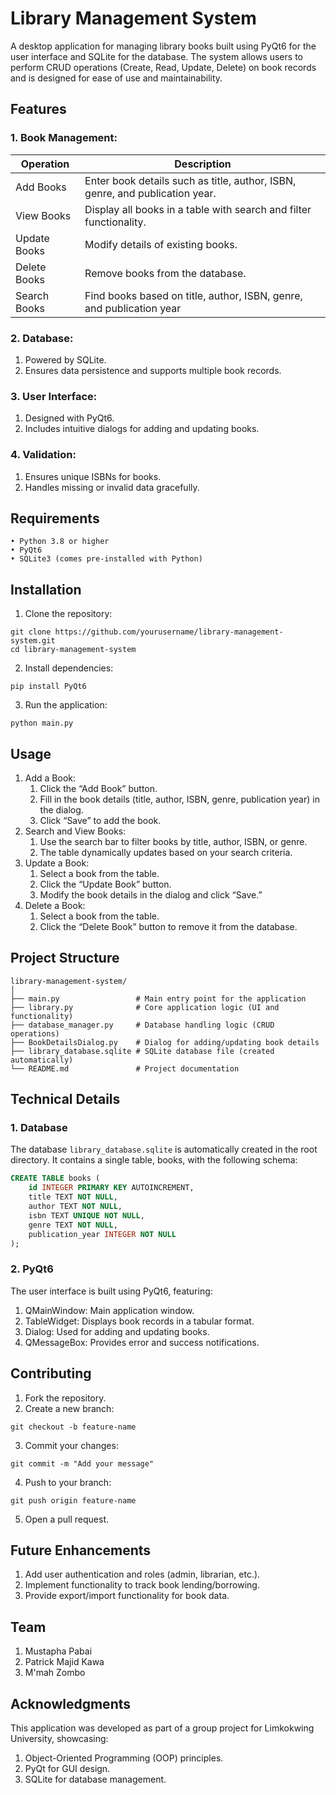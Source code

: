 # Library Management System

A desktop application for managing library books built using PyQt6 for the user interface and SQLite for the database. The system allows users to perform CRUD operations (Create, Read, Update, Delete) on book records and is designed for ease of use and maintainability.

## Features
### 1.	Book Management:

| Operation    | Description                                                                  |
|--------------|------------------------------------------------------------------------------|
| Add Books    | Enter book details such as title, author, ISBN, genre, and publication year. |
| View Books   | Display all books in a table with search and filter functionality.           |
| Update Books | Modify details of existing books.                                            |
| Delete Books | Remove books from the database.                                              |
| Search Books | Find books based on title, author, ISBN, genre, and publication year         |

### 2.	Database:
1. Powered by SQLite.
2. Ensures data persistence and supports multiple book records.

### 3.	User Interface:
1. Designed with PyQt6.
2. Includes intuitive dialogs for adding and updating books.
	
### 4.	Validation:
1. Ensures unique ISBNs for books.
2. Handles missing or invalid data gracefully.

## Requirements
	• Python 3.8 or higher
	• PyQt6
	• SQLite3 (comes pre-installed with Python)

## Installation
1. Clone the repository:

```commandline
git clone https://github.com/yourusername/library-management-system.git
cd library-management-system
```

2. Install dependencies:

```commandline
pip install PyQt6
```

3. Run the application:

```commandline
python main.py
```

## Usage
1. Add a Book:
   1. Click the “Add Book” button.
   2. Fill in the book details (title, author, ISBN, genre, publication year) in the dialog.
   3. Click “Save” to add the book.
2. Search and View Books:
   1. Use the search bar to filter books by title, author, ISBN, or genre.
   2. The table dynamically updates based on your search criteria.
3. Update a Book:
   1. Select a book from the table.
   2. Click the “Update Book” button.
   3. Modify the book details in the dialog and click “Save.”
4. Delete a Book:
   1. Select a book from the table.
   2. Click the “Delete Book” button to remove it from the database.

## Project Structure

```
library-management-system/
│
├── main.py                 # Main entry point for the application
├── library.py              # Core application logic (UI and functionality)
├── database_manager.py     # Database handling logic (CRUD operations)
├── BookDetailsDialog.py    # Dialog for adding/updating book details
├── library_database.sqlite # SQLite database file (created automatically)
└── README.md               # Project documentation
```


## Technical Details

### 1. Database

The database `library_database.sqlite` is automatically created in the root directory. It contains a single table, books, with the following schema:

```SQL
CREATE TABLE books (
    id INTEGER PRIMARY KEY AUTOINCREMENT,
    title TEXT NOT NULL,
    author TEXT NOT NULL,
    isbn TEXT UNIQUE NOT NULL,
    genre TEXT NOT NULL,
    publication_year INTEGER NOT NULL
);
```


### 2. PyQt6

The user interface is built using PyQt6, featuring:

1. QMainWindow: Main application window.
2. TableWidget: Displays book records in a tabular format.
3. Dialog: Used for adding and updating books.
4. QMessageBox: Provides error and success notifications.

## Contributing
1. Fork the repository.
2. Create a new branch:

```commandline
git checkout -b feature-name
```

3. Commit your changes:

```commandline
git commit -m "Add your message"
```

4. Push to your branch:

```commandline
git push origin feature-name
```
5.	Open a pull request.

## Future Enhancements
1. Add user authentication and roles (admin, librarian, etc.).
2. Implement functionality to track book lending/borrowing.
3. Provide export/import functionality for book data.

## Team

1. Mustapha Pabai
2. Patrick Majid Kawa
3. M'mah Zombo

## Acknowledgments

This application was developed as part of a group project for Limkokwing University, showcasing:
1. Object-Oriented Programming (OOP) principles.
2. PyQt for GUI design.
3. SQLite for database management.

